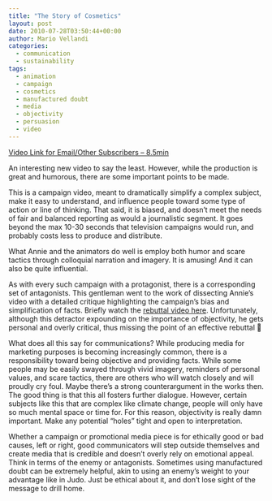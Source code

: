```yaml
---
title: "The Story of Cosmetics"
layout: post
date: 2010-07-28T03:50:44+00:00
author: Mario Vellandi
categories:
  - communication
  - sustainability
tags:
  - animation
  - campaign
  - cosmetics
  - manufactured doubt
  - media
  - objectivity
  - persuasion
  - video
---
```

[Video Link for Email/Other Subscribers &#8211; 8.5min](http://www.youtube.com/watch?v=pfq000AF1i8)

An interesting new video to say the least. However, while the production is great and humorous, there are some important points to be made.

This is a campaign video, meant to dramatically simplify a complex subject, make it easy to understand, and influence people toward some type of action or line of thinking. That said, it is biased, and doesn&#8217;t meet the needs of fair and balanced reporting as would a journalistic segment. It goes beyond the max 10-30 seconds that television campaigns would run, and probably costs less to produce and distribute.

What Annie and the animators do well is employ both humor and scare tactics through colloquial narration and imagery. It is amusing! And it can also be quite influential.

As with every such campaign with a protagonist, there is a corresponding set of antagonists. This gentleman went to the work of dissecting Annie&#8217;s video with a detailed critique highlighting the campaign&#8217;s bias and simplification of facts. Briefly watch the [rebuttal video here](http://www.youtube.com/watch?v=RxO3bPNyWzo). Unfortunately, although this detractor expounding on the importance of objectivity, he gets personal and overly critical, thus missing the point of an effective rebuttal 🙂

What does all this say for communications? While producing media for marketing purposes is becoming increasingly common, there is a responsibility toward being objective and providing facts. While some people may be easily swayed through vivid imagery, reminders of personal values, and scare tactics, there are others who will watch closely and will proudly cry foul. Maybe there&#8217;s a strong counterargument in the works then. The good thing is that this all fosters further dialogue. However, certain subjects like this that are complex like climate change, people will only have so much mental space or time for. For this reason, objectivity is really damn important. Make any potential &#8220;holes&#8221; tight and open to interpretation.

Whether a campaign or promotional media piece is for ethically good or bad causes, left or right, good communicators will step outside themselves and create media that is credible and doesn&#8217;t overly rely on emotional appeal. Think in terms of the enemy or antagonists. Sometimes using manufactured doubt can be extremely helpful, akin to using an enemy&#8217;s weight to your advantage like in Judo. Just be ethical about it, and don&#8217;t lose sight of the message to drill home.
